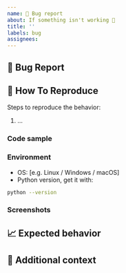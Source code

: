 ```yaml
---
name: 🐛 Bug report
about: If something isn't working 🔧
title: ''
labels: bug
assignees:
---
```


## 🐛 Bug Report

<!-- A clear and concise description of what the bug is. -->

## 🔬 How To Reproduce

Steps to reproduce the behavior:

1. ...

### Code sample

<!-- If applicable, attach a minimal code sample to reproduce the decried issue. -->

### Environment

* OS: [e.g. Linux / Windows / macOS]
* Python version, get it with:

```bash
python --version
```

### Screenshots

<!-- If applicable, add screenshots to help explain your problem. -->

## 📈 Expected behavior

<!-- A clear and concise description of what you expected to happen. -->

## 📎 Additional context

<!-- Add any other context about the problem here. -->
